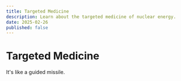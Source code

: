 ```yaml
---
title: Targeted Medicine
description: Learn about the targeted medicine of nuclear energy.
date: 2025-02-26
published: false
---
```


# Targeted Medicine

It's like a guided missile.
